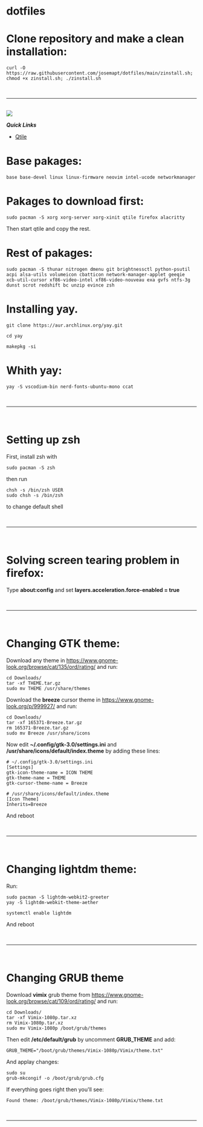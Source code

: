 # dotfiles


# Clone repository and make a clean installation:
```
curl -O https://raw.githubusercontent.com/josemapt/dotfiles/main/zinstall.sh; chmod +x zinstall.sh; ./zinstall.sh

```

<br>
<hr>
<br>

<img src="https://github.com/josemapt/dotfiles/blob/main/screenshots/qtile.jpg">

***Quick Links***
  - [Qtile](https://github.com/josemapt/dotfiles/tree/main/.config/qtile)

# Base pakages:

```
base base-devel linux linux-firmware neovim intel-ucode networkmanager
```


# Pakages to download first:
```
sudo pacman -S xorg xorg-server xorg-xinit qtile firefox alacritty
```
Then start qtile and copy the rest.

# Rest of pakages:
```
sudo pacman -S thunar nitrogen dmenu git brightnessctl python-psutil acpi alsa-utils volumeicon cbatticon network-manager-applet geeqie xcb-util-cursor xf86-video-intel xf86-video-nouveau exa gvfs ntfs-3g dunst scrot redshift bc unzip evince zsh
```

# Installing yay.
```
git clone https://aur.archlinux.org/yay.git

cd yay

makepkg -si
```

# Whith yay:
```
yay -S vscodium-bin nerd-fonts-ubuntu-mono ccat
```

<br>
<hr>
<br>


# Setting up zsh
First, install zsh with
```
sudo pacman -S zsh
```
then run
```
chsh -s /bin/zsh USER
sudo chsh -s /bin/zsh
```
to change default shell

<br>
<hr>
<br>

# Solving screen tearing problem in firefox:
Type <b>about:config</b> and set <b>layers.acceleration.force-enabled = true</b>

<br>
<hr>
<br>

# Changing GTK theme:
Download any theme in https://www.gnome-look.org/browse/cat/135/ord/rating/ and run:
```
cd Downloads/
tar -xf THEME.tar.gz
sudo mv THEME /usr/share/themes
```
Download the <b>breeze</b> cursor theme in https://www.gnome-look.org/p/999927/ and run:
```
cd Downloads/
tar -xf 165371-Breeze.tar.gz
rm 165371-Breeze.tar.gz
sudo mv Breeze /usr/share/icons
```
Now edit <b>~/.config/gtk-3.0/settings.ini</b> and <b>/usr/share/icons/default/index.theme</b> by adding these lines:
```
# ~/.config/gtk-3.0/settings.ini
[Settings]
gtk-icon-theme-name = ICON THEME
gtk-theme-name = THEME
gtk-cursor-theme-name = Breeze

# /usr/share/icons/default/index.theme
[Icon Theme]
Inherits=Breeze
```
And reboot

<br>
<hr>
<br>

# Changing lightdm theme:
Run:
```
sudo pacman -S lightdm-webkit2-greeter
yay -S lightdm-webkit-theme-aether

systemctl enable lightdm
```
And reboot


<br>
<hr>
<br>

# Changing GRUB theme
Download <b>vimix</b> grub theme from https://www.gnome-look.org/browse/cat/109/ord/rating/ and run:
```
cd Downloads/
tar -xf Vimix-1080p.tar.xz
rm Vimix-1080p.tar.xz
sudo mv Vimix-1080p /boot/grub/themes
```
Then edit <b>/etc/default/grub</b> by uncomment <b>GRUB_THEME</b> and add:
```
GRUB_THEME="/boot/grub/themes/Vimix-1080p/Vimix/theme.txt"
```
And applay changes:
```
sudo su
grub-mkcongif -o /boot/grub/grub.cfg
```
If everything goes right then you'll see:
```
Found theme: /boot/grub/themes/Vimix-1080p/Vimix/theme.txt
```

<br>
<hr>
<br>
